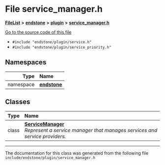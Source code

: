 

# File service\_manager.h



[**FileList**](files.md) **>** [**endstone**](dir_6cf277b678674f97c7a2b6b3b2447b33.md) **>** [**plugin**](dir_53ee43673b2467e53c4cb8c30a2e7d89.md) **>** [**service\_manager.h**](service__manager_8h.md)

[Go to the source code of this file](service__manager_8h_source.md)



* `#include "endstone/plugin/service.h"`
* `#include "endstone/plugin/service_priority.h"`













## Namespaces

| Type | Name |
| ---: | :--- |
| namespace | [**endstone**](namespaceendstone.md) <br> |


## Classes

| Type | Name |
| ---: | :--- |
| class | [**ServiceManager**](classendstone_1_1ServiceManager.md) <br>_Represent a service manager that manages services and service providers._  |



















































------------------------------
The documentation for this class was generated from the following file `include/endstone/plugin/service_manager.h`

